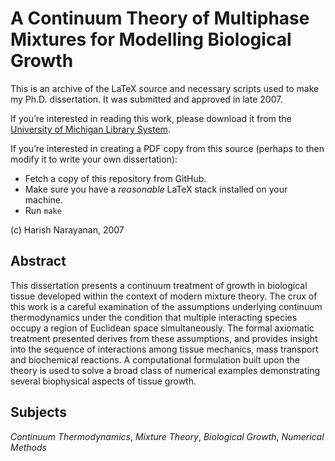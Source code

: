 # A Continuum Theory of Multiphase Mixtures for Modelling Biological Growth

This is an archive of the LaTeX source and necessary scripts used to
make my Ph.D. dissertation. It was submitted and approved in late
2007.

If you’re interested in reading this work, please download it from the
[University of Michigan Library
System](http://dx.doi.org/2027.42/57683).

If you’re interested in creating a PDF copy from this source (perhaps
to then modify it to write your own dissertation):

- Fetch a copy of this repository from GitHub.
- Make sure you have a *reasonable* LaTeX stack installed on your
  machine.
- Run `make`

(c) Harish Narayanan, 2007

## Abstract

This dissertation presents a continuum treatment of growth in
biological tissue developed within the context of modern mixture
theory. The crux of this work is a careful examination of the
assumptions underlying continuum thermodynamics under the condition
that multiple interacting species occupy a region of Euclidean space
simultaneously. The formal axiomatic treatment presented derives from
these assumptions, and provides insight into the sequence of
interactions among tissue mechanics, mass transport and biochemical
reactions. A computational formulation built upon the theory is used
to solve a broad class of numerical examples demonstrating several
biophysical aspects of tissue growth.

## Subjects

*Continuum Thermodynamics*, *Mixture Theory*, *Biological Growth*, *Numerical
Methods*
